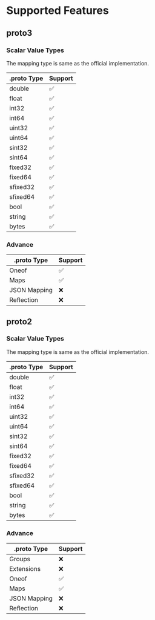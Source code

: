 # Supported Features

## proto3
### Scalar Value Types

The mapping type is same as the official implementation.

| .proto Type | Support |
|-------------|---------|
| double      | ✅       |
| float       | ✅       |
| int32       | ✅       |
| int64       | ✅       |
| uint32      | ✅       |
| uint64      | ✅       |
| sint32      | ✅       |
| sint64      | ✅       |
| fixed32     | ✅       |
| fixed64     | ✅       |
| sfixed32    | ✅       |
| sfixed64    | ✅       |
| bool        | ✅       |
| string      | ✅       |
| bytes       | ✅       |

### Advance
| .proto Type  | Support |
|--------------|---------|
| Oneof        | ✅       |
| Maps         | ✅       |
| JSON Mapping | ❌       |
| Reflection   | ❌       |

## proto2
### Scalar Value Types

The mapping type is same as the official implementation.

| .proto Type | Support |
|-------------|---------|
| double      | ✅       |
| float       | ✅       |
| int32       | ✅       |
| int64       | ✅       |
| uint32      | ✅       |
| uint64      | ✅       |
| sint32      | ✅       |
| sint64      | ✅       |
| fixed32     | ✅       |
| fixed64     | ✅       |
| sfixed32    | ✅       |
| sfixed64    | ✅       |
| bool        | ✅       |
| string      | ✅       |
| bytes       | ✅       |


### Advance
| .proto Type  | Support |
|--------------|---------|
| Groups       | ❌       |
| Extensions   | ❌       |
| Oneof        | ✅       |
| Maps         | ✅       |
| JSON Mapping | ❌       |
| Reflection   | ❌       |
